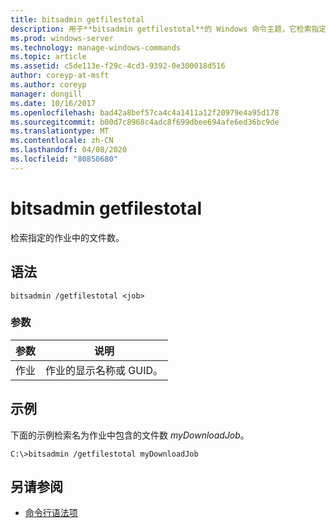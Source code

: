 ```yaml
---
title: bitsadmin getfilestotal
description: 用于**bitsadmin getfilestotal**的 Windows 命令主题，它检索指定作业中的文件数。
ms.prod: windows-server
ms.technology: manage-windows-commands
ms.topic: article
ms.assetid: c5de113e-f29c-4cd3-9392-0e300018d516
author: coreyp-at-msft
ms.author: coreyp
manager: dongill
ms.date: 10/16/2017
ms.openlocfilehash: bad42a8bef57ca4c4a1411a12f20979e4a95d178
ms.sourcegitcommit: b00d7c8968c4adc8f699dbee694afe6ed36bc9de
ms.translationtype: MT
ms.contentlocale: zh-CN
ms.lasthandoff: 04/08/2020
ms.locfileid: "80850680"
---
```

# <a name="bitsadmin-getfilestotal"></a>bitsadmin getfilestotal

检索指定的作业中的文件数。

## <a name="syntax"></a>语法

```
bitsadmin /getfilestotal <job>
```

### <a name="parameters"></a>参数

| 参数 | 说明 |
| -------------- | -------------- |
| 作业 | 作业的显示名称或 GUID。 |

## <a name="examples"></a><a name=BKMK_examples></a>示例

下面的示例检索名为作业中包含的文件数 *myDownloadJob*。

```
C:\>bitsadmin /getfilestotal myDownloadJob
```

## <a name="see-also"></a>另请参阅

- [命令行语法项](command-line-syntax-key.md)
